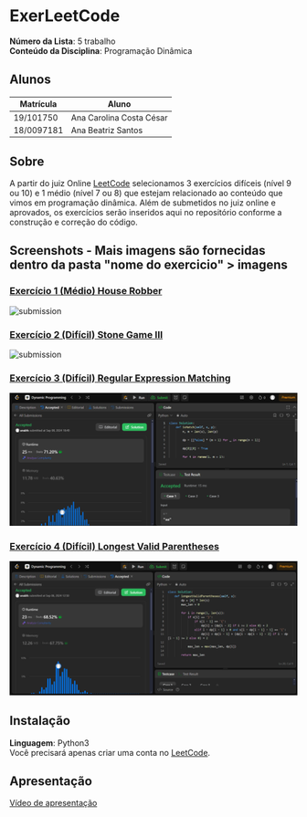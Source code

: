 # ExerLeetCode

**Número da Lista**: 5 trabalho<br>
**Conteúdo da Disciplina**: Programação Dinâmica<br>

## Alunos
|Matrícula | Aluno |
| -- | -- |
| 19/101750   |  Ana Carolina Costa César |
| 18/0097181   |  Ana Beatriz Santos      |


## Sobre 
A partir do juiz Online [LeetCode](https://leetcode.com/) selecionamos 3 exercícios difíceis (nível 9 ou 10) e 1 médio (nível 7 ou 8) que estejam relacionado ao conteúdo que vimos em programação dinâmica. Além de submetidos no juiz online e aprovados, os exercícios serão inseridos aqui no repositório conforme a construção e correção do código.

## Screenshots - Mais imagens são fornecidas dentro da pasta "nome do exercicio" > imagens

### [Exercício 1 (Médio) House Robber](https://leetcode.com/problems/house-robber/description/)
![submission](https://github.com/user-attachments/assets/1b687ccd-dd40-4b62-937e-36d040c64ffc)


### [Exercício 2 (Difícil) Stone Game III](https://leetcode.com/problems/stone-game-iii/description/)
![submission](https://github.com/user-attachments/assets/b386dd50-c49a-41b1-8331-ae6eae3ac12b)

### [Exercício 3 (Difícil) Regular Expression Matching](https://leetcode.com/problems/regular-expression-matching/description/)
![submission](Regular%20Expression%20Matching/imagens/submission.png)

### [Exercício 4 (Difícil) Longest Valid Parentheses](https://leetcode.com/problems/longest-valid-parentheses/description/)
![submission](Longest%20Valid%20Parentheses/imagens/submission.png)
## Instalação 
**Linguagem**: Python3<br>
Você precisará apenas criar uma conta no [LeetCode](https://leetcode.com/).

## Apresentação
[Vídeo de apresentação]()
